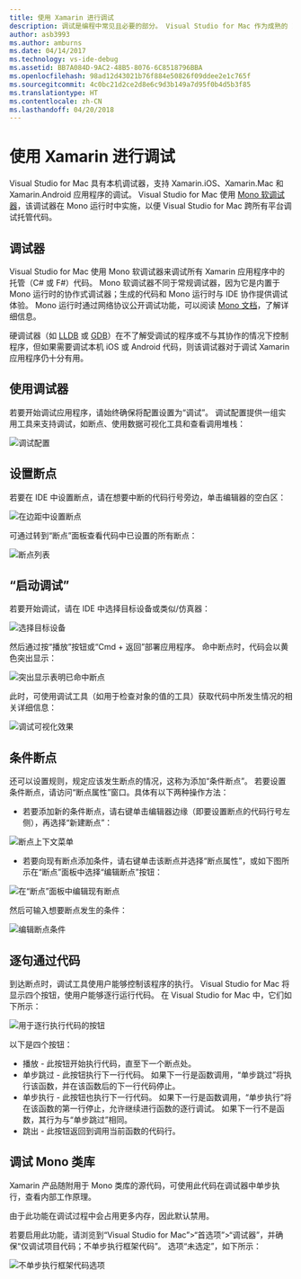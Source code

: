 ```yaml
---
title: 使用 Xamarin 进行调试
description: 调试是编程中常见且必要的部分。 Visual Studio for Mac 作为成熟的 IDE，具有一整套方便调试的功能。 本文将介绍如何在 Visual Studio for Mac 中充分使用调试功能，包括从安全调试到数据可视化效果。
author: asb3993
ms.author: amburns
ms.date: 04/14/2017
ms.technology: vs-ide-debug
ms.assetid: BB7A084D-9AC2-48B5-8076-6C8518796BBA
ms.openlocfilehash: 98ad12d43021b76f884e50826f09ddee2e1c765f
ms.sourcegitcommit: 4c0bc21d2ce2d8e6c9d3b149a7d95f0b4d5b3f85
ms.translationtype: HT
ms.contentlocale: zh-CN
ms.lasthandoff: 04/20/2018
---
```

# <a name="debugging-with-xamarin"></a>使用 Xamarin 进行调试


Visual Studio for Mac 具有本机调试器，支持 Xamarin.iOS、Xamarin.Mac 和 Xamarin.Android 应用程序的调试。
Visual Studio for Mac 使用 [Mono 软调试器](http://www.mono-project.com/docs/advanced/runtime/docs/soft-debugger/)，该调试器在 Mono 运行时中实施，以便 Visual Studio for Mac 跨所有平台调试托管代码。

## <a name="the-debugger"></a>调试器

Visual Studio for Mac 使用 Mono 软调试器来调试所有 Xamarin 应用程序中的托管（C# 或 F#）代码。 Mono 软调试器不同于常规调试器，因为它是内置于 Mono 运行时的协作式调试器；生成的代码和 Mono 运行时与 IDE 协作提供调试体验。 Mono 运行时通过网络协议公开调试功能，可以阅读 [Mono 文档](http://www.mono-project.com/docs/advanced/runtime/docs/soft-debugger-wire-format/)，了解详细信息。


硬调试器（如 [LLDB]( http://lldb.llvm.org/index.html) 或 [GDB]( https://www.gnu.org/software/gdb/)）在不了解受调试的程序或不与其协作的情况下控制程序，但如果需要调试本机 iOS 或 Android 代码，则该调试器对于调试 Xamarin 应用程序仍十分有用。

## <a name="using-the-debugger"></a>使用调试器

若要开始调试应用程序，请始终确保将配置设置为“调试”。 调试配置提供一组实用工具来支持调试，如断点、使用数据可视化工具和查看调用堆栈：

![调试配置](media/debugging-image_0.png)

## <a name="setting-a-breakpoint"></a>设置断点

若要在 IDE 中设置断点，请在想要中断的代码行号旁边，单击编辑器的空白区：

![在边距中设置断点](media/debugging-image0.png)


可通过转到“断点”面板查看代码中已设置的所有断点：

![断点列表](media/debugging-image0a.png)


## <a name="start-debugging"></a>“启动调试”

若要开始调试，请在 IDE 中选择目标设备或类似/仿真器：

![选择目标设备](media/debugging-image1.png)

然后通过按“播放”按钮或“Cmd + 返回”部署应用程序。 命中断点时，代码会以黄色突出显示：

![突出显示表明已命中断点](media/debugging-image2.png)

此时，可使用调试工具（如用于检查对象的值的工具）获取代码中所发生情况的相关详细信息：

![调试可视化效果](media/debugging-image3.png)

## <a name="conditional-breakpoints"></a>条件断点

还可以设置规则，规定应该发生断点的情况，这称为添加“条件断点”。 若要设置条件断点，请访问“断点属性”窗口。具体有以下两种操作方法：


* 若要添加新的条件断点，请右键单击编辑器边缘（即要设置断点的代码行号左侧），再选择“新建断点”：


 ![断点上下文菜单](media/debugging-image4.png)

* 若要向现有断点添加条件，请右键单击该断点并选择“断点属性”，或如下图所示在“断点”面板中选择“编辑断点”按钮：


 ![在“断点”面板中编辑现有断点](media/debugging-image5.png)


然后可输入想要断点发生的条件：

 ![编辑断点条件](media/debugging-image6.png)

## <a name="stepping-through-code"></a>逐句通过代码

到达断点时，调试工具使用户能够控制该程序的执行。 Visual Studio for Mac 将显示四个按钮，使用户能够逐行运行代码。 在 Visual Studio for Mac 中，它们如下所示：

 ![用于逐行执行代码的按钮](media/debugging-image7.png)

以下是四个按钮：

*   播放 - 此按钮开始执行代码，直至下一个断点处。
*   单步跳过 - 此按钮执行下一行代码。 如果下一行是函数调用，“单步跳过”将执行该函数，并在该函数后的下一行代码停止。
*   单步执行 - 此按钮也执行下一行代码。 如果下一行是函数调用，“单步执行”将在该函数的第一行停止，允许继续进行函数的逐行调试。 如果下一行不是函数，其行为与“单步跳过”相同。
*   跳出 - 此按钮返回到调用当前函数的代码行。


## <a name="debugging-monos-class-libraries"></a>调试 Mono 类库
Xamarin 产品随附用于 Mono 类库的源代码，可使用此代码在调试器中单步执行，查看内部工作原理。

由于此功能在调试过程中会占用更多内存，因此默认禁用。

若要启用此功能，请浏览到“Visual Studio for Mac”>“首选项”>“调试器”，并确保“仅调试项目代码；不单步执行框架代码”。 选项“未选定”，如下所示：

 ![不单步执行框架代码选项](media/debugging-image8.png)
